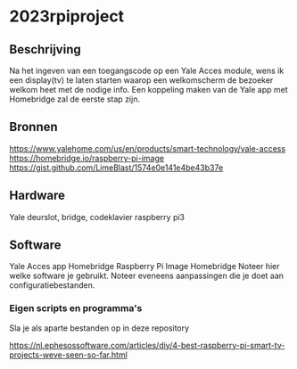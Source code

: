 # 2023rpiproject
## Beschrijving
Na het ingeven van een toegangscode op een Yale Acces module, wens ik een display(tv) te laten starten waarop een welkomscherm de bezoeker welkom heet met de nodige info. 
Een koppeling maken van de Yale app met Homebridge zal de eerste stap zijn.

## Bronnen
https://www.yalehome.com/us/en/products/smart-technology/yale-access
https://homebridge.io/raspberry-pi-image
https://gist.github.com/LimeBlast/1574e0e141e4be43b37e

## Hardware
Yale deurslot, bridge, codeklavier
raspberry pi3 

## Software
Yale Acces app
Homebridge Raspberry Pi Image 
Homebridge 
Noteer hier welke software je gebruikt. Noteer eveneens aanpassingen die je doet aan configuratiebestanden.

### Eigen scripts en programma's
Sla je als aparte bestanden op in deze repository

https://nl.ephesossoftware.com/articles/diy/4-best-raspberry-pi-smart-tv-projects-weve-seen-so-far.html
